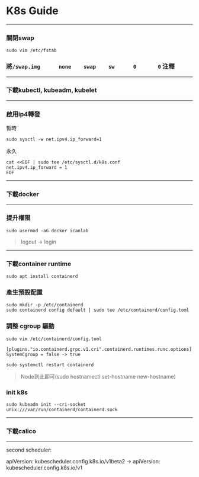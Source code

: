 # K8s Guide

---
### 關閉swap
```
sudo vim /etc/fstab 
```
### 將```/swap.img      none    swap    sw      0       0``` 注釋

---
### 下載kubectl, kubeadm, kubelet

---
### 啟用ip4轉發
暫時
```
sudo sysctl -w net.ipv4.ip_forward=1
```
永久
```
cat <<EOF | sudo tee /etc/sysctl.d/k8s.conf
net.ipv4.ip_forward = 1
EOF
```
---
### 下載docker
---
### 提升權限
```
sudo usermod -aG docker icanlab
```
>logout -> login

---
### 下載container runtime
```
sudo apt install containerd
```

### 產生預設配置
```
sudo mkdir -p /etc/containerd
sudo containerd config default | sudo tee /etc/containerd/config.toml
```
### 調整 cgroup 驅動
```
sudo vim /etc/containerd/config.toml
```
```
[plugins."io.containerd.grpc.v1.cri".containerd.runtimes.runc.options]
SystemCgroup = false -> true
```
```
sudo systemctl restart containerd
```
> Node到此即可(sudo hostnamectl set-hostname new-hostname)
### init k8s
```
sudo kubeadm init --cri-socket unix:///var/run/containerd/containerd.sock
```
---
### 下載calico

---
second scheduler:


apiVersion: kubescheduler.config.k8s.io/v1beta2 -> apiVersion: kubescheduler.config.k8s.io/v1
